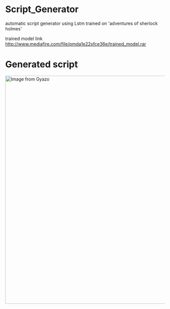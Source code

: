 # Script_Generator
automatic script generator using Lstm trained on 'adventures of sherlock holmes' 

trained model link http://www.mediafire.com/file/pmda1e22sfce36e/trained_model.rar


# Generated script
<a href="https://gyazo.com/b257d1869c75a547d58ef6917890d615"><img src="https://i.gyazo.com/b257d1869c75a547d58ef6917890d615.gif" alt="Image from Gyazo" width="720"/></a>
